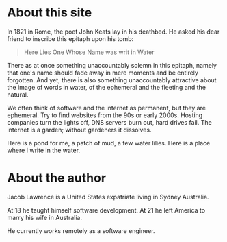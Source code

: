 # About this site

In 1821 in Rome, the poet John Keats lay in his deathbed. He asked his dear friend to inscribe this epitaph upon his tomb:

> Here Lies One Whose Name was writ in Water

There as at once something unaccountably solemn in this epitaph, namely that one's name should fade away in mere moments and be entirely forgotten.
And yet, there is also something unaccountably attractive about the image of words in water, of the ephemeral and the fleeting and the natural.

We often think of software and the internet as permanent, but they are ephemeral. Try to find websites from the 90s or early 2000s. Hosting companies turn the lights off, DNS servers burn out, hard drives fail.
The internet is a garden; without gardeners it dissolves.

Here is a pond for me, a patch of mud, a few water lilies. Here is a place where I write in the water.

# About the author

Jacob Lawrence is a United States expatriate living in Sydney Australia.

At 18 he taught himself software development. At 21 he left America to marry his wife in Australia.

He currently works remotely as a software engineer.
